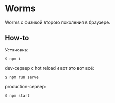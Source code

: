 # Worms

Worms с физикой второго поколения в браузере.

## How-to

Установка:

```shell
$ npm i
```

dev-сервер с hot reload и вот это вот всё:

```shell
$ npm run serve
```

production-сервер:

```shell
$ npm start
```
